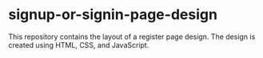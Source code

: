 # signup-or-signin-page-design
This repository contains the layout of a register page design. The design is created using HTML, CSS, and JavaScript.
